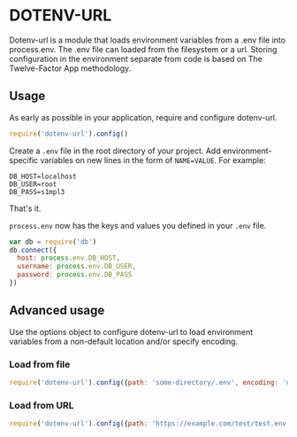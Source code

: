 # DOTENV-URL

Dotenv-url is a module that loads environment variables from a .env file into process.env. The .env file can loaded from the filesystem or a url. Storing configuration in the environment separate from code is based on The Twelve-Factor App methodology.

## Usage

As early as possible in your application, require and configure dotenv-url.

```javascript
require('dotenv-url').config()
```

Create a `.env` file in the root directory of your project. Add
environment-specific variables on new lines in the form of `NAME=VALUE`.
For example:

```dosini
DB_HOST=localhost
DB_USER=root
DB_PASS=s1mpl3
```

That's it.

`process.env` now has the keys and values you defined in your `.env` file.

```javascript
var db = require('db')
db.connect({
  host: process.env.DB_HOST,
  username: process.env.DB_USER,
  password: process.env.DB_PASS
})
```
## Advanced usage 

Use the options object to configure dotenv-url to load environment variables from a non-default location and/or specify encoding.

### Load from file

```javascript
require('dotenv-url').config({path: 'some-directory/.env', encoding: 'utf8'})
```

### Load from URL

```javascript
require('dotenv-url').config({path: 'https://example.com/test/test.env', encoding: 'utf8'})
```


